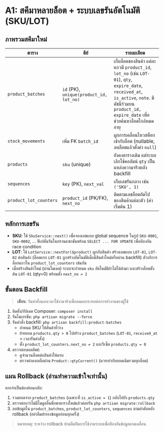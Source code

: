 # A1: สคีมาหลายล็อต + ระบบเลขรันอัตโนมัติ (SKU/LOT)

## ภาพรวมสคีมาใหม่

| ตาราง | คีย์ | รายละเอียด |
|-------|------|-------------|
| `product_batches` | `id` (PK), `unique(product_id, lot_no)` | เก็บล็อตของสินค้า แต่ละแถวมี `product_id`, `lot_no` (เช่น `LOT-01`), `qty`, `expire_date`, `received_at`, `is_active`, `note`. มีดัชนีร่วมบน `product_id, expire_date` เพื่อช่วยค้นหาล็อตใกล้หมดอายุ |
| `stock_movements` | เพิ่ม FK `batch_id` | ผูกการเคลื่อนไหวสต็อกเข้ากับล็อต (nullable, ลบล็อตแล้วตั้งค่า `null`) |
| `products` | `sku` (unique) | ยังคงตารางเดิม แต่ระบบเลิกใช้คอลัมน์ `qty` เป็นแหล่งความจริงหลัง backfill |
| `sequences` | `key` (PK), `next_val` | เก็บเลขรันกลาง เช่น `('SKU', 1)` |
| `product_lot_counters` | `product_id` (PK/FK), `next_no` | ติดตามเลขล็อตถัดไปของสินค้าแต่ละตัว (ค่าเริ่มต้น 1) |

## หลักการเลขรัน

- **SKU**: ใช้ `SkuService::next()` เพื่อจองเลขแบบ global sequence ในรูป `SKU-0001`, `SKU-0002`, ... ฟังก์ชันรันในทรานแซกชันพร้อม `SELECT ... FOR UPDATE` เพื่อป้องกัน race condition
- **LOT**: ใช้ `LotService::nextFor($product)` ผูกกับสินค้า สร้างเลขแบบ `LOT-01`, `LOT-02` ต่อสินค้า (ล็อตแรก `LOT-01` ถูกสร้างอัตโนมัติเมื่อมีสินค้าใหม่หรือผ่าน backfill) ตัวบริการล็อกแถวใน `product_lot_counters` เช่นกัน
- เมื่อสร้างสินค้าใหม่ (ผ่านโมเดล) ระบบจะกำหนด `sku` อัตโนมัติถ้าไม่ได้ส่งมา และสร้างล็อตตั้งต้น `LOT-01` (qty=0) พร้อมตั้ง `next_no = 2`

## ขั้นตอน Backfill

> **เตือน**: รันคำสั่งนอกเวลาใช้งานจริงเพื่อลดผลกระทบต่อการทำงานของผู้ใช้

1. ติดตั้ง/อัปเดต Composer: `composer install`
2. รันไมเกรชัน: `php artisan migrate --force`
3. รันคำสั่ง backfill: `php artisan backfill:product-batches`
   - กำหนด SKU ให้สินค้าที่ว่าง
   - ย้ายยอด `products.qty > 0` ไปสร้าง `product_batches` (`LOT-01`, `received_at` = เวลารันคำสั่ง)
   - ตั้ง `product_lot_counters.next_no = 2` และรีเซ็ต `products.qty = 0`
4. ตรวจสอบผลลัพธ์:
   - ดูจำนวนล็อตต่อสินค้าให้ครบ
   - ตรวจค่าคงเหลือผ่าน `Product::qtyCurrent()` (ควรเท่ากับยอดเดิมรวมทุกล็อต)

## แผน Rollback (อ่านทำความเข้าใจเท่านั้น)

หากจำเป็นต้องย้อนกลับ:

1. รวมยอดจาก `product_batches` (เฉพาะที่ `is_active = 1`) กลับไปยัง `products.qty`
2. ตรวจสอบว่าไม่มีโมดูลอื่นพึ่งพาตารางใหม่แล้วค่อยรัน `php artisan migrate:rollback`
3. ลบข้อมูลใน `product_batches`, `product_lot_counters`, `sequences` ตามลำดับหลัง rollback (อย่าลืมสำรองข้อมูลก่อนทุกครั้ง)

> หมายเหตุ: ระหว่าง rollback ห้ามลืมปิดการใช้งานระบบเพื่อป้องกันข้อมูลคาดเคลื่อน
